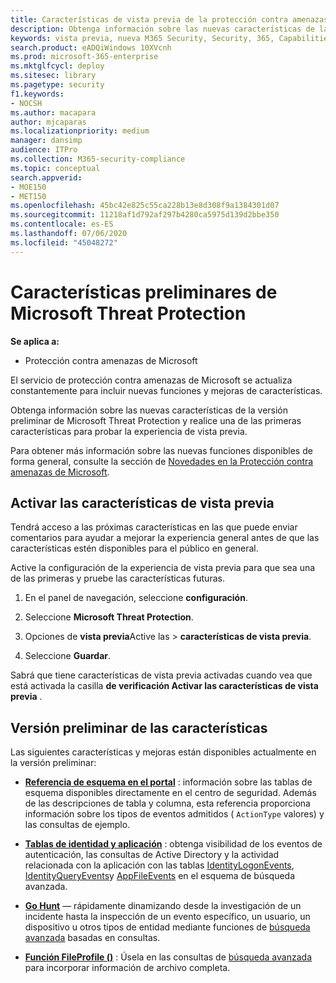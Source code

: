 ```yaml
---
title: Características de vista previa de la protección contra amenazas de Microsoft
description: Obtenga información sobre las nuevas características de la seguridad de Microsoft 365
keywords: vista previa, nueva M365 Security, Security, 365, Capabilities
search.product: eADQiWindows 10XVcnh
ms.prod: microsoft-365-enterprise
ms.mktglfcycl: deploy
ms.sitesec: library
ms.pagetype: security
f1.keywords:
- NOCSH
ms.author: macapara
author: mjcaparas
ms.localizationpriority: medium
manager: dansimp
audience: ITPro
ms.collection: M365-security-compliance
ms.topic: conceptual
search.appverid:
- MOE150
- MET150
ms.openlocfilehash: 45bc42e825c55ca228b13e8d308f9a1384301d07
ms.sourcegitcommit: 11218af1d792af297b4280ca5975d139d2bbe350
ms.contentlocale: es-ES
ms.lasthandoff: 07/06/2020
ms.locfileid: "45048272"
---
```

# <a name="microsoft-threat-protection-preview-features"></a>Características preliminares de Microsoft Threat Protection

**Se aplica a:**
- Protección contra amenazas de Microsoft


El servicio de protección contra amenazas de Microsoft se actualiza constantemente para incluir nuevas funciones y mejoras de características.

Obtenga información sobre las nuevas características de la versión preliminar de Microsoft Threat Protection y realice una de las primeras características para probar la experiencia de vista previa.

Para obtener más información sobre las nuevas funciones disponibles de forma general, consulte la sección de [Novedades en la Protección contra amenazas de Microsoft](whats-new.md).

## <a name="turn-on-preview-features"></a>Activar las características de vista previa
Tendrá acceso a las próximas características en las que puede enviar comentarios para ayudar a mejorar la experiencia general antes de que las características estén disponibles para el público en general.

Active la configuración de la experiencia de vista previa para que sea una de las primeras y pruebe las características futuras.

1. En el panel de navegación, seleccione **configuración**.

2. Seleccione **Microsoft Threat Protection**.


3. Opciones de **vista previa**Active las  >  **características de vista previa**. 

3. Seleccione **Guardar**.

Sabrá que tiene características de vista previa activadas cuando vea que está activada la casilla **de verificación Activar las características de vista previa** . 

## <a name="preview-features"></a>Versión preliminar de las características
Las siguientes características y mejoras están disponibles actualmente en la versión preliminar:

- **[Referencia de esquema en el portal](advanced-hunting-schema-tables.md#get-schema-information-in-the-security-center)** : información sobre las tablas de esquema disponibles directamente en el centro de seguridad. Además de las descripciones de tabla y columna, esta referencia proporciona información sobre los tipos de eventos admitidos ( `ActionType` valores) y las consultas de ejemplo.  

- **[Tablas de identidad y aplicación](advanced-hunting-schema-tables.md)** : obtenga visibilidad de los eventos de autenticación, las consultas de Active Directory y la actividad relacionada con la aplicación con las tablas [IdentityLogonEvents](advanced-hunting-identitylogonevents-table.md), [IdentityQueryEvents](advanced-hunting-identityqueryevents-table.md)y [AppFileEvents](advanced-hunting-appfileevents-table.md) en el esquema de búsqueda avanzada.

- **[Go Hunt](advanced-hunting-go-hunt.md)** — rápidamente dinamizando desde la investigación de un incidente hasta la inspección de un evento específico, un usuario, un dispositivo u otros tipos de entidad mediante funciones de [búsqueda avanzada](advanced-hunting-overview.md) basadas en consultas.

- **[Función FileProfile ()](advanced-hunting-fileprofile-function.md)** : Úsela en las consultas de [búsqueda avanzada](advanced-hunting-overview.md) para incorporar información de archivo completa.
